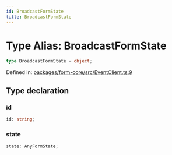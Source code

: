 ```yaml
---
id: BroadcastFormState
title: BroadcastFormState
---
```


<!-- DO NOT EDIT: this page is autogenerated from the type comments -->

# Type Alias: BroadcastFormState

```ts
type BroadcastFormState = object;
```

Defined in: [packages/form-core/src/EventClient.ts:9](https://github.com/ws-rush/form/blob/main/packages/form-core/src/EventClient.ts#L9)

## Type declaration

### id

```ts
id: string;
```

### state

```ts
state: AnyFormState;
```
